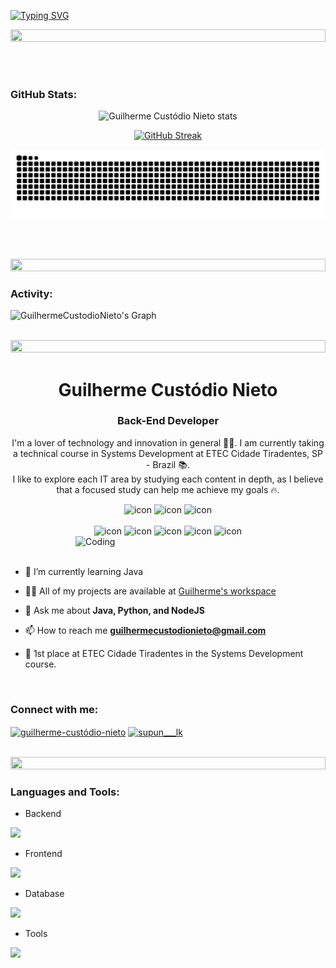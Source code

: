 

[![Typing SVG](https://readme-typing-svg.herokuapp.com/?color=810EF7FF&size=35&center=true&vCenter=true&width=1000&lines=HELLO,+My+name+is+Guilherme+Custodio+Nieto;I'm+16+years+old;I'm+from+São+Paulo,+Brazil;I+study+System+Development+at+ETEC;Be+Welcome!+:%29)](https://git.io/typing-svg)

<img src="https://i.imgur.com/dBaSKWF.gif" height="20" width="100%">

 <br><br>

<h3 align="left">GitHub Stats:</h3>
<div align="center">
 
![Guilherme Custódio Nieto stats](https://github-readme-stats.vercel.app/api?username=GuilhermeCustodioNieto\&theme=midnight-purple\&show_icons=true\&show=reviews,prs_merged,prs_merged_percentage\&hide=contribs,issues)

[![GitHub Streak](https://streak-stats.demolab.com?user=GuilhermeCustodioNieto&theme=midnight-purple)](https://git.io/streak-stats)

![Snake animation](https://github.com/Manobal-Singh-Bagady/Manobal-Singh-Bagady/blob/output/github-contribution-grid-snake.svg)


</div>

<br><br>

<img src="https://i.imgur.com/dBaSKWF.gif" height="20" width="100%">

<h3 align="left">Activity:</h3>

![GuilhermeCustodioNieto's Graph](https://github-readme-activity-graph.vercel.app/graph?username=GuilhermeCustodioNieto&custom_title=Guilherme's%20GitHub%20Activity%20Graph&bg_color=0D1117&color=7F3FBF&line=7F3FBF&point=7F3FBF&area_color=FFFFFF&title_color=FFFFFF&area=true)
<br><br>

<img src="https://i.imgur.com/dBaSKWF.gif" height="20" width="100%">

<h1 align="center">Guilherme Custódio Nieto</h1>
<h3 align="center">Back-End Developer</h3>
<p align="center">I'm a lover of technology and innovation in general 👨‍💻. I am currently taking a technical course in Systems Development at ETEC Cidade Tiradentes, SP - Brazil 📚. <br> I like to explore each IT area by studying each content in depth, as I believe that a focused study can help me achieve my goals 🔥.</p>
<p align="center"> 
<!--  <img src="https://img.shields.io/badge/Languages-Python | Java | PHP | Typescript | Node | React -green.svg" alt="supun nanayakkara's languages" /> -->
<!--  <img alt="Profile followers" src="https://img.shields.io/github/followers/GuilhermeCustodioNieto"> -->
</p>

<div align="center">
  <img src="https://techstack-generator.vercel.app/java-icon.svg" alt="icon" width="50" height="50" />
  <img src="https://techstack-generator.vercel.app/python-icon.svg" alt="icon" width="50" height="50" />
  <img src="https://techstack-generator.vercel.app/js-icon.svg" alt="icon"width="50" height="50" />
</div>

<br>

<div align="center">
  <img src="https://user-images.githubusercontent.com/25181517/183891303-41f257f8-6b3d-487c-aa56-c497b880d0fb.png" alt="icon" width="50" height="50" />
  <img src="https://github.com/marwin1991/profile-technology-icons/assets/62091613/9bf5650b-e534-4eae-8a26-8379d076f3b4" alt="icon" width="50" height="50" />
  <img src="https://user-images.githubusercontent.com/25181517/183896128-ec99105a-ec1a-4d85-b08b-1aa1620b2046.png" alt="icon" width="50" height="50" />
    <img src="https://github.com/marwin1991/profile-technology-icons/assets/136815194/3c698a4f-84e4-4849-a900-476b14311634" alt="icon" width="50" height="50" />
  <img src="https://github-production-user-asset-6210df.s3.amazonaws.com/19180175/279444174-3b371807-db7c-45b4-8720-c0cfc901680a.png?X-Amz-Algorithm=AWS4-HMAC-SHA256&X-Amz-Credential=AKIAVCODYLSA53PQK4ZA%2F20240404%2Fus-east-1%2Fs3%2Faws4_request&X-Amz-Date=20240404T230026Z&X-Amz-Expires=300&X-Amz-Signature=589c959cc29d740b7fee88fa06676dc43fa44d1f553c6acfa66d7742c9e17458&X-Amz-SignedHeaders=host&actor_id=109774830&key_id=0&repo_id=364793759" alt="icon" width="50" height="50" />
</div>



<img align="right" alt="Coding" width="400" src="https://user-images.githubusercontent.com/74038190/229223263-cf2e4b07-2615-4f87-9c38-e37600f8381a.gif">
<br><br>

<!-- 🔭 I’m currently working on **UA IT(JKH IT)** -->

- 🌱 I’m currently learning Java

- 👨‍💻 All of my projects are available at [Guilherme's workspace](https://github.com/GuilhermeCustodioNietoe)

- 💬 Ask me about **Java, Python, and NodeJS**

- 📫 How to reach me **guilhermecustodionieto@gmail.com**

- 🥇 1st place at ETEC Cidade Tiradentes in the Systems Development course.

<!-- - 📄 Know about my experiences [my experiences](http://supun.traditionalme.life/#resume) -->

<br>
<h3 align="left">Connect with me:</h3>
<p align="left">
<a href="https://www.linkedin.com/in/guilherme-cust%C3%B3dio-nieto/" target="blank"><img align="center" src="https://raw.githubusercontent.com/rahuldkjain/github-profile-readme-generator/master/src/images/icons/Social/linked-in-alt.svg" alt="guilherme-custódio-nieto" height="30" width="40" /></a>
<a href="https://www.instagram.com/guih_nieto/" target="blank"><img align="center" src="https://github.com/rahuldkjain/github-profile-readme-generator/blob/master/src/images/icons/Social/instagram.svg" alt="supun___lk" height="30" width="40" /></a>

</p>
<br>

<img src="https://i.imgur.com/dBaSKWF.gif" height="20" width="100%">

<h3 align="left">Languages and Tools:</h3>

- Backend
<p align="left">
  <a href="https://skillicons.dev">
    <img src="https://skillicons.dev/icons?i=java,nodejs,py,spring,django,express" />
  </a>
</p>

- Frontend
<p align="left">
  <a href="https://skillicons.dev">
    <img src="https://skillicons.dev/icons?i=js,html,css,jquery" />
  </a>
</p>

- Database
<p align="left">
  <a href="https://skillicons.dev">
    <img src="https://skillicons.dev/icons?i=mongodb,mysql" />
  </a>
</p>

- Tools
<p align="left">
  <a href="https://skillicons.dev">
    <img src="https://skillicons.dev/icons?i=git,github,figma,idea,vscode,pycharm,powershell,linux" />
  </a>
</p>

<br/>

